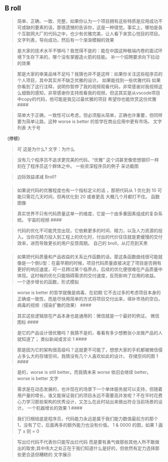 ## B roll

> 简单、正确、一致、完整，如果你认为一个项目拥有这些特质是应用成功不可或缺的要素的话，那很遗憾的告诉你，这是一种错觉。事实上，哪怕是各个互联网大厂的代码之中，也少有优雅完美，让人看下来赏心悦目的项目。
文字列表，导向成功，然后有一个渐渐模糊的效果

> 是大家的技术水平不够吗？我觉得不是的：能在中国这种极端内卷的面试环境下生存下来的，哪个没有掌握造火箭的技能。
补一个招聘要求向下拉动的效果 

> 那是大家的审美品味不足吗？我猜也并不是这样：如果你关注这些程序员的个人项目，其中其实并不缺乏优雅的设计。
如果能找到一些优雅代码 如果你看到了这行注释，说明你暂停了我的视频观看代码，非常感谢对我视频这么细致的感知，非常感谢你支持观看我的视频，但这其实是从vscode项目中copy的代码，他可能是我见过最优雅的项目 希望你也能欣赏这份优雅 ####

> 简单大于正确，一致性可以考虑，但必须服从简单，正确也许重要，但同样要为简单让路，这种 worse is better 的哲学在商业应用中更有市场。
文字列表 大于号

（停顿）

> 可 这是为什么?
文字：为什么

> 没有几个程序员不追求更完美的代码，“优雅” 这个词甚至像思想钢印一样刻在了程序员这个群体之中。
一些资深程序员的例子 采访截图

> 边际效益递减 
Broll?
 
###
> 如果说代码的优雅程度也有一个指标定义的话 ，那把代码从 1 优化到 10 可能只需花几天时间，但再优化到 20 或者更高 大概几个月都打不住。
函数图像
 
> 真实世界不只有代码质量这单一的维度，它是一个由多重因素组成的复杂系统。
宇宙的视频 ####

> 代码的优化不可能凭空出现，它依赖更多的时间、精力，以及人力资源的投入。当你花精力投入到工程上的优化时，付出的代价往往就是更缓慢的交付效率，进而导致更长的用户反馈周期。
自己的 broll，从灯亮到天黑

###
> 如果把代码质量和产品收益的关系比作函数的话，那这条函数曲线很可能就像是一个倒U型：在最早期的时候，项目代码质量直接决定了项目是否拥有更好的响应速度，可一旦跨过某个临界点，后续的优化便很难在产品质量中体现。这时候的优化只能阻碍需求的交付速度，反而影响了应用的收益。
一个逐步增长的函数，形式模拟

> worse is better 的哲学就像是病毒，在初期 它不去过多的考虑项目本身的正确或一致性，而是尽快用简单的方式将项目交付出来，填补市场的空白。
病毒的视频（侵染扩散的效果） ####

> 其实这些逻辑放在产品本身也是通用的：微信就是一个最好的例证。
微信图标 ####

> 是它的产品设计很优雅吗？我猜不是的，看看有多少想教张小龙做产品的人就知道了；
类似新闻或言论 1 ####

> 那是因为它的架构很高级吗？这就更不可能了，想想大家的手机都被微信侵占多么大的存储空间，我猜没有几个人喜欢如此的设计。
存储空间的图 1 ####

> 是的，worse is still better。而我猜未来 worse 依旧会继续 better。
worse is better 文字

> 需求是在动态发展的，也许现在的场景下一个单体服务就可以支持，但随着用户量的增长，谁又能保证我们的项目永远不需要高并发呢？不在平时花费心力学习那些架构的优秀设计，又怎么在此时站出来做出符合当前场景的设计。
一个机器增长的效果 1 ####

> 我们归根结底是程序员，代码能力永远是属于我们能力数值最前方的那个 1，没有了它，后面再多的额外能力也没有价值。
1 & 0000 的图，如果 1 画了 x 则 = 0

> 写出烂代码不代表你只能写出烂代码 而是要有勇气做那些其他人所不敢做出的取舍;其中伟大之处正在于我们知道什么是好的，但依然有定力选择那些更合适但糟糕的
文字展示